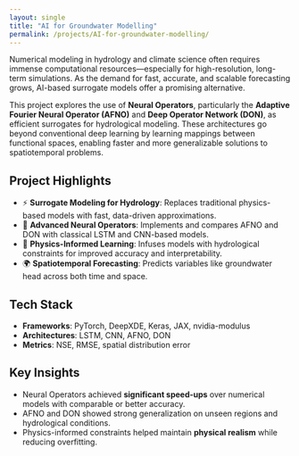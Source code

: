 ```yaml
---
layout: single
title: "AI for Groundwater Modelling"
permalink: /projects/AI-for-groundwater-modelling/
---
```


Numerical modeling in hydrology and climate science often requires immense computational resources—especially for high-resolution, long-term simulations. As the demand for fast, accurate, and scalable forecasting grows, AI-based surrogate models offer a promising alternative.

This project explores the use of **Neural Operators**, particularly the **Adaptive Fourier Neural Operator (AFNO)** and **Deep Operator Network (DON)**, as efficient surrogates for hydrological modeling. These architectures go beyond conventional deep learning by learning mappings between functional spaces, enabling faster and more generalizable solutions to spatiotemporal problems.

## Project Highlights

- ⚡ **Surrogate Modeling for Hydrology**: Replaces traditional physics-based models with fast, data-driven approximations.
- 🧠 **Advanced Neural Operators**: Implements and compares AFNO and DON with classical LSTM and CNN-based models.
- 🔬 **Physics-Informed Learning**: Infuses models with hydrological constraints for improved accuracy and interpretability.
- 🌍 **Spatiotemporal Forecasting**: Predicts variables like groundwater head across both time and space.

## Tech Stack

- **Frameworks**: PyTorch, DeepXDE, Keras, JAX, nvidia-modulus
- **Architectures**: LSTM, CNN, AFNO, DON
- **Metrics**: NSE, RMSE, spatial distribution error

## Key Insights

- Neural Operators achieved **significant speed-ups** over numerical models with comparable or better accuracy.
- AFNO and DON showed strong generalization on unseen regions and hydrological conditions.
- Physics-informed constraints helped maintain **physical realism** while reducing overfitting.